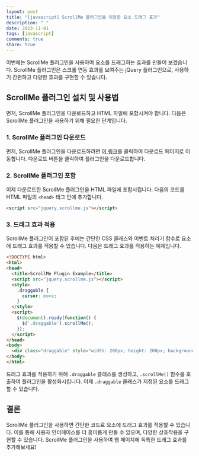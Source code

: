 ```yaml
---
layout: post
title: "[javascript] ScrollMe 플러그인을 이용한 요소 드래그 효과"
description: " "
date: 2023-11-01
tags: [javascript]
comments: true
share: true
---
```


이번에는 ScrollMe 플러그인을 사용하여 요소를 드래그하는 효과를 만들어 보겠습니다. ScrollMe 플러그인은 스크롤 연동 효과를 보여주는 jQuery 플러그인으로, 사용하기 간편하고 다양한 효과를 구현할 수 있습니다.

## ScrollMe 플러그인 설치 및 사용법

먼저, ScrollMe 플러그인을 다운로드하고 HTML 파일에 포함시켜야 합니다. 다음은 ScrollMe 플러그인을 사용하기 위해 필요한 단계입니다.

### 1. ScrollMe 플러그인 다운로드

먼저, ScrollMe 플러그인을 다운로드하려면 [이 링크](https://scrollme-demos.github.io/jquery-scrollme/)를 클릭하여 다운로드 페이지로 이동합니다. 다운로드 버튼을 클릭하여 플러그인을 다운로드합니다.

### 2. ScrollMe 플러그인 포함

이제 다운로드한 ScrollMe 플러그인을 HTML 파일에 포함시킵니다. 다음의 코드를 HTML 파일의 `<head>` 태그 안에 추가합니다.

```html
<script src="jquery.scrollme.js"></script>
```

### 3. 드래그 효과 적용

ScrollMe 플러그인이 포함된 후에는 간단한 CSS 클래스와 이벤트 처리기 함수로 요소에 드래그 효과를 적용할 수 있습니다. 다음은 드래그 효과를 적용하는 예제입니다.

```html
<!DOCTYPE html>
<html>
<head>
  <title>ScrollMe Plugin Example</title>
  <script src="jquery.scrollme.js"></script>
  <style>
    .draggable {
      cursor: move;
    }
  </style>
  <script>
    $(document).ready(function() {
      $('.draggable').scrollMe();
    });
  </script>
</head>
<body>
  <div class="draggable" style="width: 200px; height: 200px; background-color: red;"></div>
</body>
</html>
```

드래그 효과를 적용하기 위해 `.draggable` 클래스를 생성하고, `.scrollMe()` 함수를 호출하여 플러그인을 활성화시킵니다. 이제 `.draggable` 클래스가 지정된 요소를 드래그할 수 있습니다.

## 결론

ScrollMe 플러그인을 사용하면 간단한 코드로 요소에 드래그 효과를 적용할 수 있습니다. 이를 통해 사용자 인터페이스를 더 흥미롭게 만들 수 있으며, 다양한 상호작용을 구현할 수 있습니다. ScrollMe 플러그인을 사용하여 웹 페이지에 독특한 드래그 효과를 추가해보세요!